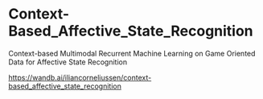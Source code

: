 # Context-Based_Affective_State_Recognition
Context-based Multimodal Recurrent Machine Learning on Game Oriented Data for Affective State Recognition

https://wandb.ai/iliancorneliussen/context-based_affective_state_recognition
